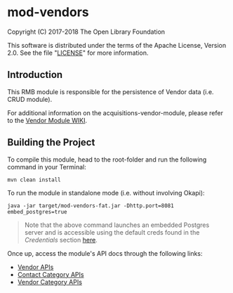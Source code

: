 # mod-vendors

Copyright (C) 2017-2018 The Open Library Foundation

This software is distributed under the terms of the Apache License, Version 2.0. See the file "[LICENSE](LICENSE)" for more information.

## Introduction

This RMB module is responsible for the persistence of Vendor data (i.e. CRUD module).

For additional information on the acquisitions-vendor-module, please refer to the [Vendor Module WIKI](https://wiki.folio.org/display/RM/Acquisitions+Vendor+Module).


## Building the Project

To compile this module, head to the root-folder and run the following command in your Terminal:

```
mvn clean install
```

To run the module in standalone mode (i.e. without involving Okapi):
```
java -jar target/mod-vendors-fat.jar -Dhttp.port=8081 embed_postgres=true
```

>Note that the above command launches an embedded Postgres server and is accessible using the default creds found in the *Credentials* section [here](https://github.com/folio-org/raml-module-builder).


Once up, access the module's API docs through the following links:
* [Vendor APIs](http://localhost:8081/apidocs/index.html?raml=raml/vendor.raml)
* [Contact Category APIs](http://localhost:8081/apidocs/index.html?raml=raml/contact_category.raml)
* [Vendor Category APIs](http://localhost:8081/apidocs/index.html?raml=raml/vendor_category.raml)
